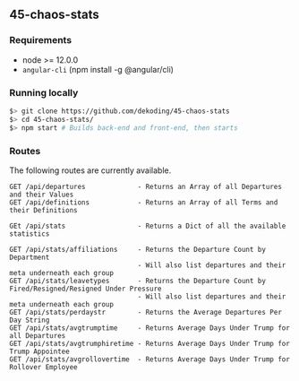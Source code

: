 ## 45-chaos-stats

### Requirements

  * node >= 12.0.0
  * `angular-cli` (npm install -g @angular/cli)

### Running locally

```bash
$> git clone https://github.com/dekoding/45-chaos-stats
$> cd 45-chaos-stats/
$> npm start # Builds back-end and front-end, then starts
```
### Routes

The following routes are currently available.

```
GET /api/departures             - Returns an Array of all Departures and their Values
GET /api/definitions            - Returns an Array of all Terms and their Definitions

GEt /api/stats                  - Returns a Dict of all the available statistics

GET /api/stats/affiliations     - Returns the Departure Count by Department
                                - Will also list departures and their meta underneath each group
GET /api/stats/leavetypes       - Returns the Departure Count by Fired/Resigned/Resigned Under Pressure
                                - Will also list departures and their meta underneath each group
GET /api/stats/perdaystr        - Returns the Average Departures Per Day String
GET /api/stats/avgtrumptime     - Returns Average Days Under Trump for all Departures
GET /api/stats/avgtrumphiretime - Returns Average Days Under Trump for Trump Appointee
GET /api/stats/avgrollovertime  - Returns Average Days Under Trump for Rollover Employee
```
